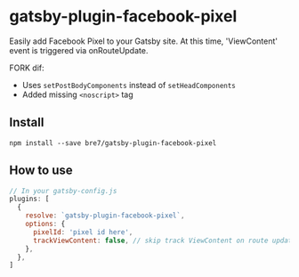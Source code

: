 # gatsby-plugin-facebook-pixel

Easily add Facebook Pixel to your Gatsby site. At this time, 'ViewContent' event is triggered via onRouteUpdate.

FORK dif:
* Uses `setPostBodyComponents` instead of `setHeadComponents`
* Added missing `<noscript>` tag

## Install
`npm install --save bre7/gatsby-plugin-facebook-pixel`

## How to use

```javascript
// In your gatsby-config.js
plugins: [
  {
    resolve: `gatsby-plugin-facebook-pixel`,
    options: {
      pixelId: 'pixel id here',
      trackViewContent: false, // skip track ViewContent on route update
    },
  },
]
```
